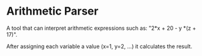 # Arithmetic Parser

A tool that can interpret arithmetic expressions such as: "2*x + 20 - y *(z + 17)". 

After assigning each variable a value (x=1, y=2, ...) it calculates the result.
